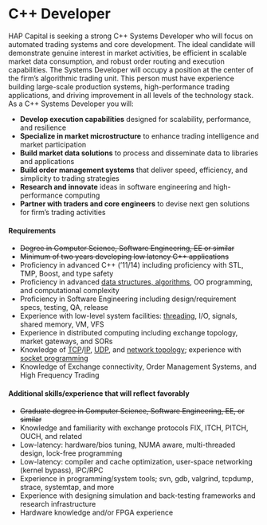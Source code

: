 # C++ Developer



HAP Capital is seeking a strong C++ Systems Developer who will focus on automated trading systems and core development. The ideal candidate will demonstrate genuine interest in market activities, be efficient in scalable market data consumption, and robust order routing and execution capabilities. The Systems Developer will occupy a position at the center of the firm’s algorithmic trading unit. This person must have experience building large-scale production systems, high-performance trading applications, and driving improvement in all levels of the technology stack. As a C++ Systems Developer you will:

* **Develop execution capabilities** designed for scalability, performance, and resilience
* **Specialize in market microstructure** to enhance trading intelligence and market participation
* **Build market data solutions** to process and disseminate data to libraries and applications
* **Build order management systems** that deliver speed, efficiency, and simplicity to trading strategies
* **Research and innovate** ideas in software engineering and high-performance computing
* **Partner with traders and core engineers** to devise next gen solutions for firm’s trading activities

#### **Requirements**

* ~~Degree in Computer Science, Software Engineering, EE or similar~~
* ~~Minimum of two years developing low latency C++ applications~~
* Proficiency in advanced C++ \(’11/14\) including proficiency with STL, TMP, Boost, and type safety
* Proficiency in advanced [data structures, algorithms](https://www.programiz.com/dsa), OO programming, and computational complexity
* Proficiency in Software Engineering including design/requirement specs, testing, QA, release
* Experience with low-level system facilities: [threading](https://app.gitbook.com/@sun-wei-9/s/workspace/~/drafts/-M88xkAeN5GYY1zTkut9/operating-system/processes-and-pthreads), I/O, signals, shared memory, VM, VFS
* Experience in distributed computing including exchange topology, market gateways, and SORs
* Knowledge of [TCP](https://app.gitbook.com/@sun-wei-9/s/workspace/~/drafts/-M7vGWnikov6cklOzYCp/networking/tcp-ip/tcp)/[IP](https://en.wikipedia.org/wiki/Internet_Protocol), [UDP](https://app.gitbook.com/@sun-wei-9/s/workspace/networking/tcp-ip/udp), and [network topology](https://en.wikipedia.org/wiki/Network_topology); experience with [socket programming](https://app.gitbook.com/@sun-wei-9/s/workspace/~/drafts/-M84NQkVmQPVDwuGTrzP/networking/socket-programming)
* Knowledge of Exchange connectivity, Order Management Systems, and High Frequency Trading

#### **Additional skills/experience that will reflect favorably**

* ~~Graduate degree in Computer Science, Software Engineering, EE, or similar~~
* Knowledge and familiarity with exchange protocols FIX, ITCH, PITCH, OUCH, and related
* Low-latency: hardware/bios tuning, NUMA aware, multi-threaded design, lock-free programming
* Low-latency: compiler and cache optimization, user-space networking \(kernel bypass\), IPC/RPC
* Experience in programming/system tools; svn, gdb, valgrind, tcpdump, strace, systemtap, and more
* Experience with designing simulation and back-testing frameworks and research infrastructure
* Hardware knowledge and/or FPGA experience

